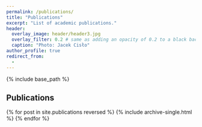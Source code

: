 ```yaml
---
permalink: /publications/
title: "Publications"
excerpt: "List of academic publications."
header:
  overlay_image: header/header3.jpg
  overlay_filter: 0.2 # same as adding an opacity of 0.2 to a black background
  caption: "Photo: Jacek Cisło"
author_profile: true
redirect_from: 
  - 
---
```


{% include base_path %}

## Publications
{% for post in site.publications reversed %}
  {% include archive-single.html %}
{% endfor %}

